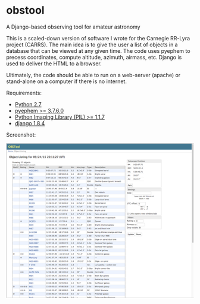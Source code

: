 # obstool
A Django-based observing tool for amateur astronomy

This is a scaled-down version of software I wrote for the Carnegie RR-Lyra
project (CARRS). The main idea is to give the user a list of objects in a
database that can be viewed at any given time. The code uses pyephem to precess
coordinates, compute altitude, azimuth, airmass, etc. Django is used to deliver
the HTML to a browser.

Ultimately, the code should be able to run on a web-server (apache) or
stand-alone on a computer if there is no internet.

Requirements:
  * [Python 2.7](http://www.python.org)
  * [pyephem >= 3.7.6.0](http://rhodesmill.org/pyephem/)
  * [Python Imaging Library (PIL) >= 1.1.7](http://www.pythonware.com/products/pil/)
  * [django 1.8.4](https://www.djangoproject.com/)

Screenshot:

   ![Screenshot](https://github.com/chrisrburns/obstool/blob/master/screeshot.png?raw=true)
